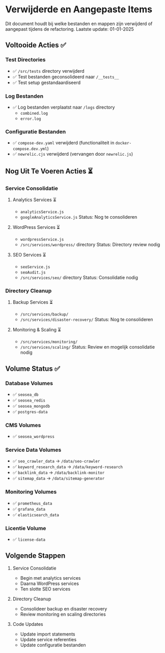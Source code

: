 # Verwijderde en Aangepaste Items

Dit document houdt bij welke bestanden en mappen zijn verwijderd of aangepast tijdens de refactoring.
Laatste update: 01-01-2025

## Voltooide Acties ✅

### Test Directories
- ✅ `/src/tests` directory verwijderd
- ✅ Test bestanden geconsolideerd naar `/__tests__`
- ✅ Test setup gestandaardiseerd

### Log Bestanden
- ✅ Log bestanden verplaatst naar `/logs` directory
  - `combined.log`
  - `error.log`

### Configuratie Bestanden
- ✅ `compose-dev.yaml` verwijderd (functionaliteit in `docker-compose.dev.yml`)
- ✅ `newrelic.cjs` verwijderd (vervangen door `newrelic.js`)

## Nog Uit Te Voeren Acties ⏳

### Service Consolidatie
1. Analytics Services ⏳
   - `analyticsService.js`
   - `googleAnalyticsService.js`
   Status: Nog te consolideren

2. WordPress Services ⏳
   - `wordpressService.js`
   - `/src/services/wordpress/` directory
   Status: Directory review nodig

3. SEO Services ⏳
   - `seoService.js`
   - `seoAudit.js`
   - `/src/services/seo/` directory
   Status: Consolidatie nodig

### Directory Cleanup
1. Backup Services ⏳
   - `/src/services/backup/`
   - `/src/services/disaster-recovery/`
   Status: Nog te consolideren

2. Monitoring & Scaling ⏳
   - `/src/services/monitoring/`
   - `/src/services/scaling/`
   Status: Review en mogelijk consolidatie nodig

## Volume Status ✅

### Database Volumes
- ✅ `seosea_db`
- ✅ `seosea_redis`
- ✅ `seosea_mongodb`
- ✅ `postgres-data`

### CMS Volumes
- ✅ `seosea_wordpress`

### Service Data Volumes
- ✅ `seo_crawler_data` → `/data/seo-crawler`
- ✅ `keyword_research_data` → `/data/keyword-research`
- ✅ `backlink_data` → `/data/backlink-monitor`
- ✅ `sitemap_data` → `/data/sitemap-generator`

### Monitoring Volumes
- ✅ `prometheus_data`
- ✅ `grafana_data`
- ✅ `elasticsearch_data`

### Licentie Volume
- ✅ `license-data`

## Volgende Stappen

1. Service Consolidatie
   - Begin met analytics services
   - Daarna WordPress services
   - Ten slotte SEO services

2. Directory Cleanup
   - Consolideer backup en disaster recovery
   - Review monitoring en scaling directories

3. Code Updates
   - Update import statements
   - Update service referenties
   - Update configuratie bestanden
